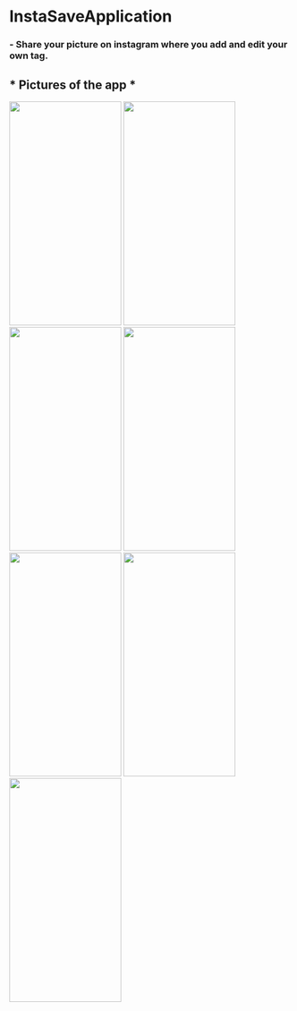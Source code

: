 # InstaSaveApplication


### - Share your picture on instagram where you add and edit your own tag.

## * Pictures of the app *
<p float="left">
 <img src="https://user-images.githubusercontent.com/79001982/156642751-20c89ebb-9580-4a9d-843a-b6f639387623.jpeg" width="200" height="400" />
<img src="https://user-images.githubusercontent.com/79001982/156642756-ce5c34b5-da42-45c7-9c77-f58e6b2bea58.jpeg" width="200" height="400" />
  <img src="https://user-images.githubusercontent.com/79001982/156642761-cda06bc8-b70c-4d9b-bda9-cd3f65451c0b.jpeg" width="200" height="400" />
<img src="https://user-images.githubusercontent.com/79001982/156642739-6b227eea-17b1-4d1e-97b9-fd686cad8f62.jpeg" width="200" height="400" />
<img src="https://user-images.githubusercontent.com/79001982/156642745-49599885-28fc-413c-a252-b76b8ae739ec.jpeg" width="200" height="400" />


<img src="https://user-images.githubusercontent.com/79001982/156642764-755376c7-4e1c-4b73-8db1-81f58a28dca0.jpeg" width="200" height="400" />
<img src="https://user-images.githubusercontent.com/79001982/156642769-6ca44673-0120-411f-a26b-025ad1a58c68.jpeg" width="200" height="400" />
</p>
